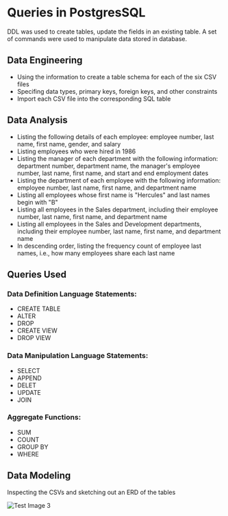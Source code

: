 # Queries in PostgresSQL

 DDL was used to create tables, update the fields in an existing table. A set of commands were used to manipulate data stored in database.
 
 ## Data Engineering
- Using the information to create a table schema for each of the six CSV files
- Specifing data types, primary keys, foreign keys, and other constraints
- Import each CSV file into the corresponding SQL table

## Data Analysis
- Listing the following details of each employee: employee number, last name, first name, gender, and salary
- Listing employees who were hired in 1986
- Listing the manager of each department with the following information: department number, department name, the manager's employee number, last name, first name, and start and end employment dates
- Listing the department of each employee with the following information: employee number, last name, first name, and department name
- Listing all employees whose first name is "Hercules" and last names begin with "B"
- Listing all employees in the Sales department, including their employee number, last name, first name, and department name
- Listing all employees in the Sales and Development departments, including their employee number, last name, first name, and department name
- In descending order, listing the frequency count of employee last names, i.e., how many employees share each last name

## Queries Used
   ### Data Definition Language Statements:
   - CREATE TABLE
   - ALTER
   - DROP
   - CREATE VIEW
   - DROP VIEW
   ### Data Manipulation Language Statements:
   - SELECT
   - APPEND
   - DELET
   - UPDATE
   - JOIN
   ### Aggregate Functions:
   - SUM
   - COUNT
   - GROUP BY
   - WHERE
   
## Data Modeling
Inspecting the CSVs and sketching out an ERD of the tables


![Test Image 3](https://github.com/mserobabina/MariaS/blob/master/SQL/QuickDBDiagrams.png)
